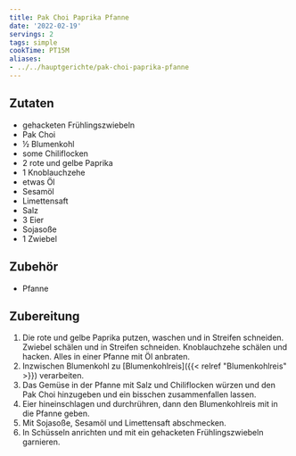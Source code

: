 ```yaml
---
title: Pak Choi Paprika Pfanne
date: '2022-02-19'
servings: 2
tags: simple
cookTime: PT15M
aliases:
- ../../hauptgerichte/pak-choi-paprika-pfanne
---
```


## Zutaten
- gehacketen Frühlingszwiebeln
- Pak Choi
- ½ Blumenkohl
- some Chiliflocken
- 2 rote und gelbe Paprika
- 1 Knoblauchzehe
- etwas Öl
- Sesamöl
- Limettensaft
- Salz
- 3 Eier
- Sojasoße
- 1 Zwiebel

## Zubehör
- Pfanne

## Zubereitung
 1. Die rote und gelbe Paprika putzen, waschen und in Streifen schneiden. Zwiebel schälen und in Streifen schneiden. Knoblauchzehe schälen und hacken. Alles in einer Pfanne mit Öl anbraten.
 2. Inzwischen Blumenkohl zu [Blumenkohlreis]({{< relref "Blumenkohlreis" >}}) verarbeiten.
 3. Das Gemüse in der Pfanne mit Salz und Chiliflocken würzen und den Pak Choi hinzugeben und ein bisschen zusammenfallen lassen.
 4. Eier hineinschlagen und durchrühren, dann den Blumenkohlreis mit in die Pfanne geben.
 5. Mit Sojasoße, Sesamöl und Limettensaft abschmecken.
 6. In Schüsseln anrichten und mit ein gehacketen Frühlingszwiebeln garnieren.
